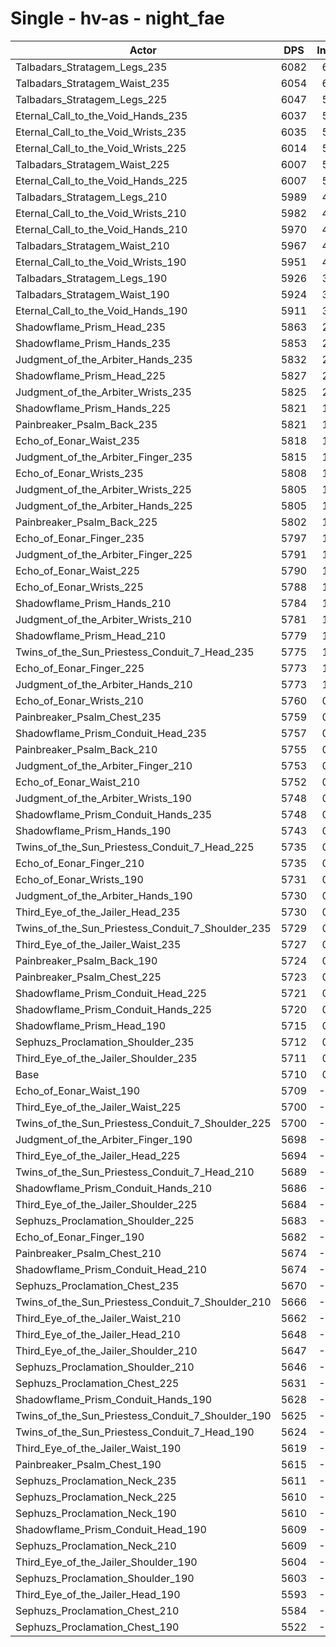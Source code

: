 # Single - hv-as - night_fae
| Actor | DPS | Increase |
|---|:---:|:---:|
|Talbadars_Stratagem_Legs_235|6082|6.51%|
|Talbadars_Stratagem_Waist_235|6054|6.03%|
|Talbadars_Stratagem_Legs_225|6047|5.89%|
|Eternal_Call_to_the_Void_Hands_235|6037|5.73%|
|Eternal_Call_to_the_Void_Wrists_235|6035|5.69%|
|Eternal_Call_to_the_Void_Wrists_225|6014|5.32%|
|Talbadars_Stratagem_Waist_225|6007|5.20%|
|Eternal_Call_to_the_Void_Hands_225|6007|5.19%|
|Talbadars_Stratagem_Legs_210|5989|4.88%|
|Eternal_Call_to_the_Void_Wrists_210|5982|4.76%|
|Eternal_Call_to_the_Void_Hands_210|5970|4.54%|
|Talbadars_Stratagem_Waist_210|5967|4.49%|
|Eternal_Call_to_the_Void_Wrists_190|5951|4.23%|
|Talbadars_Stratagem_Legs_190|5926|3.79%|
|Talbadars_Stratagem_Waist_190|5924|3.75%|
|Eternal_Call_to_the_Void_Hands_190|5911|3.51%|
|Shadowflame_Prism_Head_235|5863|2.67%|
|Shadowflame_Prism_Hands_235|5853|2.50%|
|Judgment_of_the_Arbiter_Hands_235|5832|2.13%|
|Shadowflame_Prism_Head_225|5827|2.06%|
|Judgment_of_the_Arbiter_Wrists_235|5825|2.01%|
|Shadowflame_Prism_Hands_225|5821|1.95%|
|Painbreaker_Psalm_Back_235|5821|1.94%|
|Echo_of_Eonar_Waist_235|5818|1.89%|
|Judgment_of_the_Arbiter_Finger_235|5815|1.83%|
|Echo_of_Eonar_Wrists_235|5808|1.72%|
|Judgment_of_the_Arbiter_Wrists_225|5805|1.67%|
|Judgment_of_the_Arbiter_Hands_225|5805|1.66%|
|Painbreaker_Psalm_Back_225|5802|1.61%|
|Echo_of_Eonar_Finger_235|5797|1.52%|
|Judgment_of_the_Arbiter_Finger_225|5791|1.41%|
|Echo_of_Eonar_Waist_225|5790|1.41%|
|Echo_of_Eonar_Wrists_225|5788|1.37%|
|Shadowflame_Prism_Hands_210|5784|1.29%|
|Judgment_of_the_Arbiter_Wrists_210|5781|1.24%|
|Shadowflame_Prism_Head_210|5779|1.21%|
|Twins_of_the_Sun_Priestess_Conduit_7_Head_235|5775|1.13%|
|Echo_of_Eonar_Finger_225|5773|1.10%|
|Judgment_of_the_Arbiter_Hands_210|5773|1.09%|
|Echo_of_Eonar_Wrists_210|5760|0.87%|
|Painbreaker_Psalm_Chest_235|5759|0.87%|
|Shadowflame_Prism_Conduit_Head_235|5757|0.82%|
|Painbreaker_Psalm_Back_210|5755|0.79%|
|Judgment_of_the_Arbiter_Finger_210|5753|0.75%|
|Echo_of_Eonar_Waist_210|5752|0.73%|
|Judgment_of_the_Arbiter_Wrists_190|5748|0.66%|
|Shadowflame_Prism_Conduit_Hands_235|5748|0.66%|
|Shadowflame_Prism_Hands_190|5743|0.58%|
|Twins_of_the_Sun_Priestess_Conduit_7_Head_225|5735|0.44%|
|Echo_of_Eonar_Finger_210|5735|0.44%|
|Echo_of_Eonar_Wrists_190|5731|0.37%|
|Judgment_of_the_Arbiter_Hands_190|5730|0.36%|
|Third_Eye_of_the_Jailer_Head_235|5730|0.35%|
|Twins_of_the_Sun_Priestess_Conduit_7_Shoulder_235|5729|0.34%|
|Third_Eye_of_the_Jailer_Waist_235|5727|0.30%|
|Painbreaker_Psalm_Back_190|5724|0.24%|
|Painbreaker_Psalm_Chest_225|5723|0.23%|
|Shadowflame_Prism_Conduit_Head_225|5721|0.19%|
|Shadowflame_Prism_Conduit_Hands_225|5720|0.17%|
|Shadowflame_Prism_Head_190|5715|0.08%|
|Sephuzs_Proclamation_Shoulder_235|5712|0.03%|
|Third_Eye_of_the_Jailer_Shoulder_235|5711|0.01%|
|Base|5710|0.00%|
|Echo_of_Eonar_Waist_190|5709|-0.03%|
|Third_Eye_of_the_Jailer_Waist_225|5700|-0.17%|
|Twins_of_the_Sun_Priestess_Conduit_7_Shoulder_225|5700|-0.18%|
|Judgment_of_the_Arbiter_Finger_190|5698|-0.21%|
|Third_Eye_of_the_Jailer_Head_225|5694|-0.28%|
|Twins_of_the_Sun_Priestess_Conduit_7_Head_210|5689|-0.36%|
|Shadowflame_Prism_Conduit_Hands_210|5686|-0.43%|
|Third_Eye_of_the_Jailer_Shoulder_225|5684|-0.46%|
|Sephuzs_Proclamation_Shoulder_225|5683|-0.48%|
|Echo_of_Eonar_Finger_190|5682|-0.49%|
|Painbreaker_Psalm_Chest_210|5674|-0.63%|
|Shadowflame_Prism_Conduit_Head_210|5674|-0.63%|
|Sephuzs_Proclamation_Chest_235|5670|-0.70%|
|Twins_of_the_Sun_Priestess_Conduit_7_Shoulder_210|5666|-0.77%|
|Third_Eye_of_the_Jailer_Waist_210|5662|-0.83%|
|Third_Eye_of_the_Jailer_Head_210|5648|-1.09%|
|Third_Eye_of_the_Jailer_Shoulder_210|5647|-1.11%|
|Sephuzs_Proclamation_Shoulder_210|5646|-1.12%|
|Sephuzs_Proclamation_Chest_225|5631|-1.38%|
|Shadowflame_Prism_Conduit_Hands_190|5628|-1.44%|
|Twins_of_the_Sun_Priestess_Conduit_7_Shoulder_190|5625|-1.49%|
|Twins_of_the_Sun_Priestess_Conduit_7_Head_190|5624|-1.51%|
|Third_Eye_of_the_Jailer_Waist_190|5619|-1.60%|
|Painbreaker_Psalm_Chest_190|5615|-1.67%|
|Sephuzs_Proclamation_Neck_235|5611|-1.74%|
|Sephuzs_Proclamation_Neck_225|5610|-1.76%|
|Sephuzs_Proclamation_Neck_190|5610|-1.76%|
|Shadowflame_Prism_Conduit_Head_190|5609|-1.77%|
|Sephuzs_Proclamation_Neck_210|5609|-1.78%|
|Third_Eye_of_the_Jailer_Shoulder_190|5604|-1.86%|
|Sephuzs_Proclamation_Shoulder_190|5603|-1.87%|
|Third_Eye_of_the_Jailer_Head_190|5593|-2.05%|
|Sephuzs_Proclamation_Chest_210|5584|-2.21%|
|Sephuzs_Proclamation_Chest_190|5522|-3.30%|
